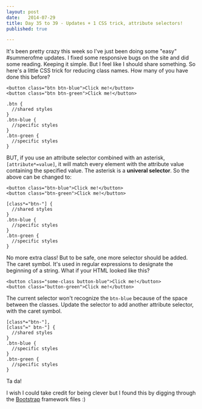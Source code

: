 ```yaml
---
layout: post
date:   2014-07-29
title: Day 35 to 39 - Updates + 1 CSS trick, attribute selectors!
published: true

---
```


It's been pretty crazy this week so I've just been doing some "easy" #summerofme updates.  I fixed some responsive bugs on the site and did some reading.  Keeping it simple.  But I feel like I should share something.  So here's a little CSS trick for reducing class names.  How many of you have done this before?

```
<button class="btn btn-blue">Click me!</button>
<button class="btn btn-green">Click me!</button>
```
```
.btn {
  //shared styles
}
.btn-blue {
  //specific styles
}
.btn-green {
  //specific styles
}
```

BUT, if you use an attribute selector combined with an asterisk, `[attribute*=value]`, it will match every element with the attribute value containing the specified value. The asterisk is a **univeral selector**. So the above can be changed to:

```
<button class="btn-blue">Click me!</button>
<button class="btn-green">Click me!</button>
```
```
[class*="btn-"] {
  //shared styles
}
.btn-blue {
  //specific styles
}
.btn-green {
  //specific styles
}
```
No more extra class! But to be safe, one more selector should be added. The caret symbol. It's used in regular expressions to designate the beginning of a string. What if your HTML looked like this?

```
<button class="some-class button-blue">Click me!</button>
<button class="button-green">Click me!</button>
```
The current selector won't recognize the `btn-blue` because of the space between the classes.  Update the selector to add another attribute selector, with the caret symbol.

```
[class*="btn-"],
[class^=" btn-"] {
  //shared styles
}
.btn-blue {
  //specific styles
}
.btn-green {
  //specific styles
}
```

Ta da!

I wish I could take credit for being clever but I found this by digging through the [Bootstrap](http://code.tutsplus.com/tutorials/the-30-css-selectors-you-must-memorize--net-16048) framework files :)
